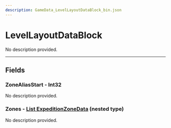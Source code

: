 ```yaml
---
description: GameData_LevelLayoutDataBlock_bin.json
---
```


# LevelLayoutDataBlock

No description provided.

***

## Fields

### ZoneAliasStart - Int32

No description provided.

### Zones - [List ExpeditionZoneData](../../nested-types/expeditionzonedata.md) (nested type)

No description provided.
